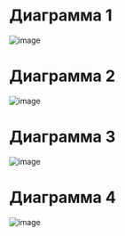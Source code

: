 # Диаграмма 1
![image](https://github.com/ditclay/DemoEkzamen/assets/59621706/635f9856-a482-4486-813f-3209f315732e)
# Диаграмма 2
![image](https://github.com/ditclay/DemoEkzamen/assets/59621706/f5a90129-9da8-4d8c-aa66-d39edff28e8c)
# Диаграмма 3
![image](https://github.com/ditclay/DemoEkzamen/assets/59621706/dc75a60d-c998-46db-84f0-b271556a33df)
# Диаграмма 4
![image](https://github.com/ditclay/DemoEkzamen/assets/59621706/20a10f36-96f2-46b2-b6f1-9127673038a0)


